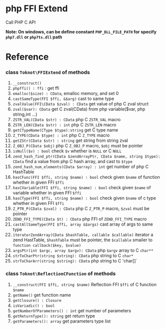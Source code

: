 # php FFI Extend
Call PHP C API

__Note: On windows, can be define constant `PHP_DLL_FILE_PATH` for specify `php7.dll` or `php7ts.dll` path__
# Reference

### class `Toknot\FFIExtend` of methods
 1. `__construct()`
 2. `phpffi() : ffi` : get ffi
 3. `emalloc($size) : CData`, emalloc memory, and set 0
 4. `castSameType(FFI $ffi, &$arg)`   cast to same type
 5. `zvalValue(FFI\CData $zval) : CData`     get value of php C zval struct
 6. `zval($var): CData`  get C zval(CData) from php variable($var, php string,int ...)
 7. `ZSTR_VAL(CData $str) : CData`  php C `ZSTR_VAL` macro
 8. `ZSTR_LEN(CData $str) : int`  php C `ZSTR_LEN` macro
 9. `getCTypeName(CType $type):string`  get C type name
 10. `Z_TYPE(CData $type) : int` php C `Z_TYPE` macro
 11. `getZStr(CData $str) : string`  get string from string zval 
 12. `Z_OBJ_P(CData $obj)` php C `Z_OBJ_P` macro, `$obj` must be pointer
 13. `isNull($v) : bool`  check `$v` whether is `NULL` or C `NULL`
 14. `zend_hash_find_ptr(CData $zendArrayPtr, CData $name, string $type): CData` find a value from php C hash array, and cast to `$type`
 15. `zend_hash_num_elements(CData $array) : int` get number of php C HashTable
 16. `hasCFunc(FFI $ffi, string $name) : bool`  check given `$name` of function whether in given FFI `$ffi`
 17. `hasCVariable(FFI $ffi, string $name) : bool`  check given `$name` of variable  whether in given FFI `$ffi`
 18. `hasCType(FFI $ffi, string $name) : bool`  check given `$name` of c type  whether in given FFI `$ffi`
 19. `Z_PTR_P(CData $zval) : CData` php C `Z_PTR_P` macro, `$zval` must be pointer
 20. `ZEND_FFI_TYPE(CData $t) : CData`  php FFI of `ZEND_FFI_TYPE` macro
 21. `castAllSameType(FFI $ffi, array &$args)`   cast array of args to same type
 22. `iteratorZendArray(CData $hashTable, callable $callable)`  iterator a zend HastTable, `$hashTable` must be pointer, the `$callable` smailer to `function callback($key, $value)`
 23. `argsPtr(int $argc, array $argv): CData`  php `$argv` array to C `char**`
 24. `strToCharPtr(string $string): CData`    php string to C `char*`
 25. `strToCharArr(string $string): CData`  php string to C 'char[]`
### class `Toknot\ReflectionCFunction` of methods
 1. `__construct(FFI $ffi, string $name)` Reflection FFI `$ffi` of C function `$name`
 2. `getName()` get function name
 3. `getClosure() : Closure`
 4. `isVariadic() : bool`
 5. `getNumberOfParameters() : int`  get number of parameters
 6. `getReturnType(): string` get return type
 7. `getParameters(): array`  get parameters type list
